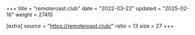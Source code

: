 +++
title = "remoteroast.club"
date = "2022-03-22"
updated = "2025-02-16"
weight = 27415

[extra]
source = "https://remoteroast.club/"
ratio = 13
size = 27
+++

